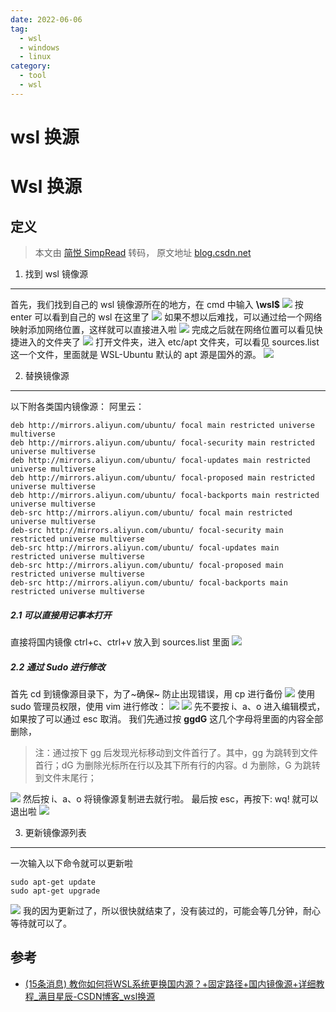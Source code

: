 ```yaml
---
date: 2022-06-06
tag:
  - wsl
  - windows
  - linux
category:
  - tool
  - wsl
---
```


# wsl 换源

# Wsl 换源

## 定义

> 本文由 [简悦 SimpRead](http://ksria.com/simpread/) 转码， 原文地址 [blog.csdn.net](https://blog.csdn.net/weixin_41529012/article/details/117226884)

1. 找到 wsl 镜像源
-------------

首先，我们找到自己的 wsl 镜像源所在的地方，在 cmd 中输入 **\\wsl$**
![](https://img-blog.csdnimg.cn/20210524164536858.png?x-oss-process=image/watermark,type_ZmFuZ3poZW5naGVpdGk,shadow_10,text_aHR0cHM6Ly9ibG9nLmNzZG4ubmV0L3dlaXhpbl80MTUyOTAxMg==,size_16,color_FFFFFF,t_70)
按 enter 可以看到自己的 wsl 在这里了
![](https://img-blog.csdnimg.cn/20210524164626658.png?x-oss-process=image/watermark,type_ZmFuZ3poZW5naGVpdGk,shadow_10,text_aHR0cHM6Ly9ibG9nLmNzZG4ubmV0L3dlaXhpbl80MTUyOTAxMg==,size_16,color_FFFFFF,t_70)
如果不想以后难找，可以通过给一个网络映射添加网络位置，这样就可以直接进入啦
![](https://img-blog.csdnimg.cn/20210524165240436.png?x-oss-process=image/watermark,type_ZmFuZ3poZW5naGVpdGk,shadow_10,text_aHR0cHM6Ly9ibG9nLmNzZG4ubmV0L3dlaXhpbl80MTUyOTAxMg==,size_16,color_FFFFFF,t_70)
完成之后就在网络位置可以看见快捷进入的文件夹了
![](https://img-blog.csdnimg.cn/20210524165313937.png?x-oss-process=image/watermark,type_ZmFuZ3poZW5naGVpdGk,shadow_10,text_aHR0cHM6Ly9ibG9nLmNzZG4ubmV0L3dlaXhpbl80MTUyOTAxMg==,size_16,color_FFFFFF,t_70)
打开文件夹，进入 etc/apt 文件夹，可以看见 sources.list 这一个文件，里面就是 WSL-Ubuntu 默认的 apt 源是国外的源。
![](https://img-blog.csdnimg.cn/20210524170509855.png?x-oss-process=image/watermark,type_ZmFuZ3poZW5naGVpdGk,shadow_10,text_aHR0cHM6Ly9ibG9nLmNzZG4ubmV0L3dlaXhpbl80MTUyOTAxMg==,size_16,color_FFFFFF,t_70)

2. 替换镜像源
--------

以下附各类国内镜像源：
阿里云：

```
deb http://mirrors.aliyun.com/ubuntu/ focal main restricted universe multiverse
deb http://mirrors.aliyun.com/ubuntu/ focal-security main restricted universe multiverse
deb http://mirrors.aliyun.com/ubuntu/ focal-updates main restricted universe multiverse
deb http://mirrors.aliyun.com/ubuntu/ focal-proposed main restricted universe multiverse
deb http://mirrors.aliyun.com/ubuntu/ focal-backports main restricted universe multiverse
deb-src http://mirrors.aliyun.com/ubuntu/ focal main restricted universe multiverse
deb-src http://mirrors.aliyun.com/ubuntu/ focal-security main restricted universe multiverse
deb-src http://mirrors.aliyun.com/ubuntu/ focal-updates main restricted universe multiverse
deb-src http://mirrors.aliyun.com/ubuntu/ focal-proposed main restricted universe multiverse
deb-src http://mirrors.aliyun.com/ubuntu/ focal-backports main restricted universe multiverse
```


##### 2.1 可以直接用记事本打开

直接将国内镜像 ctrl+c、ctrl+v 放入到 sources.list 里面
![](https://img-blog.csdnimg.cn/20210524170615113.png?x-oss-process=image/watermark,type_ZmFuZ3poZW5naGVpdGk,shadow_10,text_aHR0cHM6Ly9ibG9nLmNzZG4ubmV0L3dlaXhpbl80MTUyOTAxMg==,size_16,color_FFFFFF,t_70)

##### 2.2 通过 Sudo 进行修改

首先 cd 到镜像源目录下，为了~确保~ 防止出现错误，用 cp 进行备份
![](https://img-blog.csdnimg.cn/20210524171022995.png)
使用 sudo 管理员权限，使用 vim 进行修改：
![](https://img-blog.csdnimg.cn/20210524171311393.png?x-oss-process=image/watermark,type_ZmFuZ3poZW5naGVpdGk,shadow_10,text_aHR0cHM6Ly9ibG9nLmNzZG4ubmV0L3dlaXhpbl80MTUyOTAxMg==,size_16,color_FFFFFF,t_70)
![](https://img-blog.csdnimg.cn/20210524171222281.png?x-oss-process=image/watermark,type_ZmFuZ3poZW5naGVpdGk,shadow_10,text_aHR0cHM6Ly9ibG9nLmNzZG4ubmV0L3dlaXhpbl80MTUyOTAxMg==,size_16,color_FFFFFF,t_70)
先不要按 i、a、o 进入编辑模式，如果按了可以通过 esc 取消。
我们先通过按 **ggdG** 这几个字母将里面的内容全部删除，

> 注：通过按下 gg 后发现光标移动到文件首行了。其中，gg 为跳转到文件首行；dG 为删除光标所在行以及其下所有行的内容。d 为删除，G 为跳转到文件末尾行；

![](https://img-blog.csdnimg.cn/20210524171846803.png?x-oss-process=image/watermark,type_ZmFuZ3poZW5naGVpdGk,shadow_10,text_aHR0cHM6Ly9ibG9nLmNzZG4ubmV0L3dlaXhpbl80MTUyOTAxMg==,size_16,color_FFFFFF,t_70)
然后按 i、a、o 将镜像源复制进去就行啦。
最后按 esc，再按下: wq! 就可以退出啦
![](https://img-blog.csdnimg.cn/20210524172158419.png?x-oss-process=image/watermark,type_ZmFuZ3poZW5naGVpdGk,shadow_10,text_aHR0cHM6Ly9ibG9nLmNzZG4ubmV0L3dlaXhpbl80MTUyOTAxMg==,size_16,color_FFFFFF,t_70)

3. 更新镜像源列表
----------

一次输入以下命令就可以更新啦

```
sudo apt-get update
sudo apt-get upgrade
```

![](https://img-blog.csdnimg.cn/20210524172428436.png?x-oss-process=image/watermark,type_ZmFuZ3poZW5naGVpdGk,shadow_10,text_aHR0cHM6Ly9ibG9nLmNzZG4ubmV0L3dlaXhpbl80MTUyOTAxMg==,size_16,color_FFFFFF,t_70)
我的因为更新过了，所以很快就结束了，没有装过的，可能会等几分钟，耐心等待就可以了。

## 参考

- [(15条消息) 教你如何将WSL系统更换国内源？+固定路径+国内镜像源+详细教程_满目星辰-CSDN博客_wsl换源](https://blog.csdn.net/weixin_41529012/article/details/117226884)
